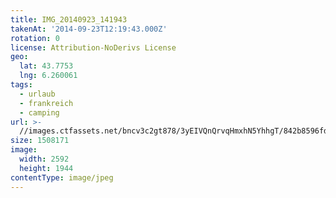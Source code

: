 ```yaml
---
title: IMG_20140923_141943
takenAt: '2014-09-23T12:19:43.000Z'
rotation: 0
license: Attribution-NoDerivs License
geo:
  lat: 43.7753
  lng: 6.260061
tags:
  - urlaub
  - frankreich
  - camping
url: >-
  //images.ctfassets.net/bncv3c2gt878/3yEIVQnQrvqHmxhN5YhhgT/842b8596fd6344654dfa42c025f16072/img_20140923_141943_28031364590_o
size: 1508171
image:
  width: 2592
  height: 1944
contentType: image/jpeg
---
```



